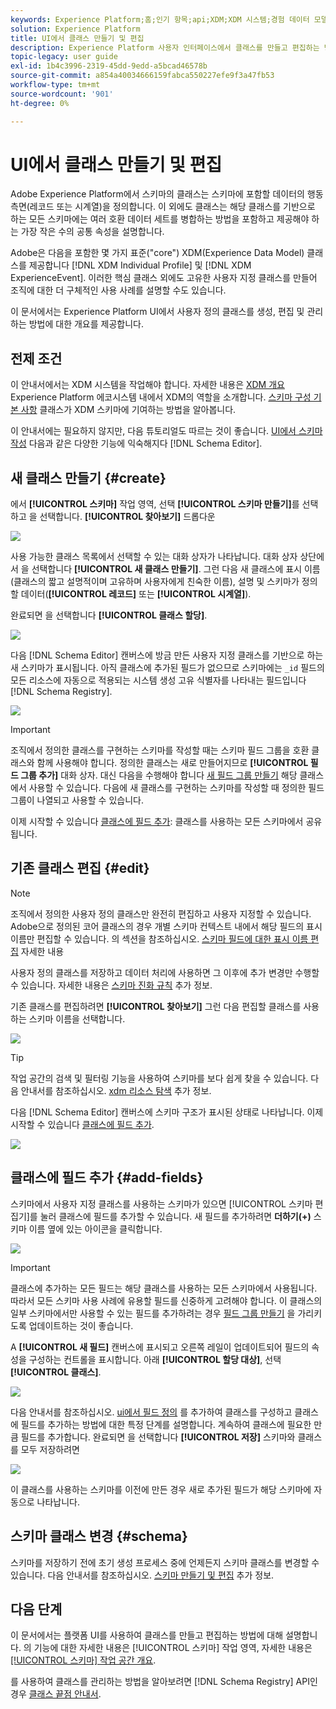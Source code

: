 ```yaml
---
keywords: Experience Platform;홈;인기 항목;api;XDM;XDM 시스템;경험 데이터 모델;ui;작업 공간;클래스;클래스
solution: Experience Platform
title: UI에서 클래스 만들기 및 편집
description: Experience Platform 사용자 인터페이스에서 클래스를 만들고 편집하는 방법을 알아봅니다.
topic-legacy: user guide
exl-id: 1b4c3996-2319-45dd-9edd-a5bcad46578b
source-git-commit: a854a40034666159fabca550227efe9f3a47fb53
workflow-type: tm+mt
source-wordcount: '901'
ht-degree: 0%

---
```


# UI에서 클래스 만들기 및 편집

Adobe Experience Platform에서 스키마의 클래스는 스키마에 포함할 데이터의 행동 측면(레코드 또는 시계열)을 정의합니다. 이 외에도 클래스는 해당 클래스를 기반으로 하는 모든 스키마에는 여러 호환 데이터 세트를 병합하는 방법을 포함하고 제공해야 하는 가장 작은 수의 공통 속성을 설명합니다.

Adobe은 다음을 포함한 몇 가지 표준(&quot;core&quot;) XDM(Experience Data Model) 클래스를 제공합니다 [!DNL XDM Individual Profile] 및 [!DNL XDM ExperienceEvent]. 이러한 핵심 클래스 외에도 고유한 사용자 지정 클래스를 만들어 조직에 대한 더 구체적인 사용 사례를 설명할 수도 있습니다.

이 문서에서는 Experience Platform UI에서 사용자 정의 클래스를 생성, 편집 및 관리하는 방법에 대한 개요를 제공합니다.

## 전제 조건

이 안내서에서는 XDM 시스템을 작업해야 합니다. 자세한 내용은 [XDM 개요](../../home.md) Experience Platform 에코시스템 내에서 XDM의 역할을 소개합니다. [스키마 구성 기본 사항](../../schema/composition.md) 클래스가 XDM 스키마에 기여하는 방법을 알아봅니다.

이 안내서에는 필요하지 않지만, 다음 튜토리얼도 따르는 것이 좋습니다. [UI에서 스키마 작성](../../tutorials/create-schema-ui.md) 다음과 같은 다양한 기능에 익숙해지다 [!DNL Schema Editor].

## 새 클래스 만들기 {#create}

에서 **[!UICONTROL 스키마]** 작업 영역, 선택 **[!UICONTROL 스키마 만들기]**&#x200B;를 선택하고 을 선택합니다. **[!UICONTROL 찾아보기]** 드롭다운

![](../../images/ui/resources/classes/browse-classes.png)

사용 가능한 클래스 목록에서 선택할 수 있는 대화 상자가 나타납니다. 대화 상자 상단에서 을 선택합니다 **[!UICONTROL 새 클래스 만들기]**. 그런 다음 새 클래스에 표시 이름(클래스의 짧고 설명적이며 고유하며 사용자에게 친숙한 이름), 설명 및 스키마가 정의할 데이터(**[!UICONTROL 레코드]** 또는 **[!UICONTROL 시계열]**).

완료되면 을 선택합니다 **[!UICONTROL 클래스 할당]**.

![](../../images/ui/resources/classes/class-details.png)

다음 [!DNL Schema Editor] 캔버스에 방금 만든 사용자 지정 클래스를 기반으로 하는 새 스키마가 표시됩니다. 아직 클래스에 추가된 필드가 없으므로 스키마에는 `_id` 필드의 모든 리소스에 자동으로 적용되는 시스템 생성 고유 식별자를 나타내는 필드입니다 [!DNL Schema Registry].

![](../../images/ui/resources/classes/schema.png)

>[!IMPORTANT]
>
>조직에서 정의한 클래스를 구현하는 스키마를 작성할 때는 스키마 필드 그룹을 호환 클래스와 함께 사용해야 합니다. 정의한 클래스는 새로 만들어지므로 **[!UICONTROL 필드 그룹 추가]** 대화 상자. 대신 다음을 수행해야 합니다 [새 필드 그룹 만들기](./field-groups.md#create) 해당 클래스에서 사용할 수 있습니다. 다음에 새 클래스를 구현하는 스키마를 작성할 때 정의한 필드 그룹이 나열되고 사용할 수 있습니다.

이제 시작할 수 있습니다 [클래스에 필드 추가](#add-fields): 클래스를 사용하는 모든 스키마에서 공유됩니다.

## 기존 클래스 편집 {#edit}

>[!NOTE]
>
>조직에서 정의한 사용자 정의 클래스만 완전히 편집하고 사용자 지정할 수 있습니다. Adobe으로 정의된 코어 클래스의 경우 개별 스키마 컨텍스트 내에서 해당 필드의 표시 이름만 편집할 수 있습니다. 의 섹션을 참조하십시오. [스키마 필드에 대한 표시 이름 편집](./schemas.md#display-names) 자세한 내용
>
>사용자 정의 클래스를 저장하고 데이터 처리에 사용하면 그 이후에 추가 변경만 수행할 수 있습니다. 자세한 내용은 [스키마 진화 규칙](../../schema/composition.md#evolution) 추가 정보.

기존 클래스를 편집하려면 **[!UICONTROL 찾아보기]** 그런 다음 편집할 클래스를 사용하는 스키마 이름을 선택합니다.

![](../../images/ui/resources/classes/select-for-edit.png)

>[!TIP]
>
>작업 공간의 검색 및 필터링 기능을 사용하여 스키마를 보다 쉽게 찾을 수 있습니다. 다음 안내서를 참조하십시오. [xdm 리소스 탐색](../explore.md) 추가 정보.

다음 [!DNL Schema Editor] 캔버스에 스키마 구조가 표시된 상태로 나타납니다. 이제 시작할 수 있습니다 [클래스에 필드 추가](#add-fields).

![](../../images/ui/resources/classes/edit.png)

## 클래스에 필드 추가 {#add-fields}

스키마에서 사용자 지정 클래스를 사용하는 스키마가 있으면 [!UICONTROL 스키마 편집기]를 눌러 클래스에 필드를 추가할 수 있습니다. 새 필드를 추가하려면 **더하기(+)** 스키마 이름 옆에 있는 아이콘을 클릭합니다.

![](../../images/ui/resources/classes/add-field.png)

>[!IMPORTANT]
>
>클래스에 추가하는 모든 필드는 해당 클래스를 사용하는 모든 스키마에서 사용됩니다. 따라서 모든 스키마 사용 사례에 유용할 필드를 신중하게 고려해야 합니다. 이 클래스의 일부 스키마에서만 사용할 수 있는 필드를 추가하려는 경우 [필드 그룹 만들기](./field-groups.md#create) 을 가리키도록 업데이트하는 것이 좋습니다.

A **[!UICONTROL 새 필드]** 캔버스에 표시되고 오른쪽 레일이 업데이트되어 필드의 속성을 구성하는 컨트롤을 표시합니다. 아래 **[!UICONTROL 할당 대상]**, 선택 **[!UICONTROL 클래스]**.

![](../../images/ui/resources/classes/assign-to-class.png)

다음 안내서를 참조하십시오. [ui에서 필드 정의](../fields/overview.md#define) 를 추가하여 클래스를 구성하고 클래스에 필드를 추가하는 방법에 대한 특정 단계를 설명합니다. 계속하여 클래스에 필요한 만큼 필드를 추가합니다. 완료되면 을 선택합니다 **[!UICONTROL 저장]** 스키마와 클래스를 모두 저장하려면

![](../../images/ui/resources/classes/save.png)

이 클래스를 사용하는 스키마를 이전에 만든 경우 새로 추가된 필드가 해당 스키마에 자동으로 나타납니다.

## 스키마 클래스 변경 {#schema}

스키마를 저장하기 전에 초기 생성 프로세스 중에 언제든지 스키마 클래스를 변경할 수 있습니다. 다음 안내서를 참조하십시오. [스키마 만들기 및 편집](./schemas.md#change-class) 추가 정보.

## 다음 단계

이 문서에서는 플랫폼 UI를 사용하여 클래스를 만들고 편집하는 방법에 대해 설명합니다. 의 기능에 대한 자세한 내용은 [!UICONTROL 스키마] 작업 영역, 자세한 내용은 [[!UICONTROL 스키마] 작업 공간 개요](../overview.md).

를 사용하여 클래스를 관리하는 방법을 알아보려면 [!DNL Schema Registry] API인 경우 [클래스 끝점 안내서](../../api/classes.md).
